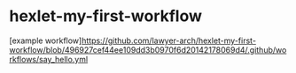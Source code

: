 # hexlet-my-first-workflow

[example workflow]https://github.com/lawyer-arch/hexlet-my-first-workflow/blob/496927cef44ee109dd3b0970f6d20142178069d4/.github/workflows/say_hello.yml

